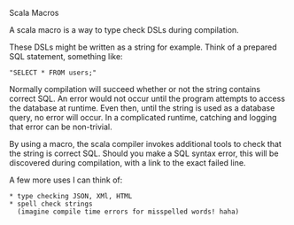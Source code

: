 Scala Macros

A scala macro is a way to type check DSLs during compilation.

These DSLs might be written as a string for example.
Think of a prepared SQL statement, something like:

	"SELECT * FROM users;"

Normally compilation will succeed whether or not the string contains correct SQL.
An error would not occur until the program attempts to access the database at runtime.
Even then, until the string is used as a database query, no error will occur.
In a complicated runtime, catching and logging that error can be non-trivial.

By using a macro, the scala compiler invokes additional tools to check that the string is correct SQL.
Should you make a SQL syntax error, this will be discovered during compilation, with a link to the exact failed line.

A few more uses I can think of:
	
	* type checking JSON, XMl, HTML
	* spell check strings
	  (imagine compile time errors for misspelled words! haha)

